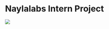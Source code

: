 # Naylalabs Intern Project
<img src="file:///C:/Users/darga/Desktop/naylalabsInternProject.gif" width="auto">

